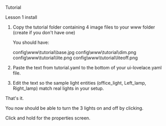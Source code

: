 

Tutorial
 
Lesson 1 install
 
 
1.  Copy the tutorial folder containing 4 image files to your www folder (create if you don't have one)

	You should have:
	 
	 config\www\tutorial\base.jpg
	 config\www\tutorial\dim.png
	 config\www\tutorial\lite.png
	 config\www\tutorial\liteoff.png
	 
	 
2.  Paste the text from tutorial.yaml to the bottom of your ui-lovelace.yaml file.	 


3.  Edit the text so the sample light entities (office_light, Left_lamp, Right_lamp) match real lights in your setup. 




That's it.  

You now should be able to turn the 3 lights on and off by clicking.

Click and hold for the properties screen.
	
